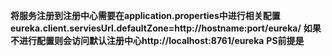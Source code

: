 **将服务注册到注册中心需要在application.properties中进行相关配置**
**eureka.client.serviesUrl.defaultZone=http://hostname:port/eureka/**
**如果不进行配置则会访问默认注册中心http://localhost:8761/eureka**
**PS前提是**
